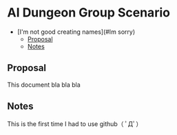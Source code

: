 # AI Dungeon Group Scenario
- [I'm not good creating names](#Im sorry)
  * [Proposal](#proposal)
  * [Notes](#notes)

## Proposal
This document bla bla bla

## Notes
This is the first time I had to use github（ ﾟДﾟ）
